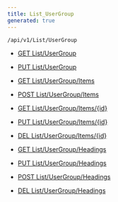 ```yaml
---
title: List_UserGroup
generated: true
---
```


```http
/api/v1/List/UserGroup
```




* [GET List/UserGroup](v1UserGroupList_GetListDefinition.md)

* [PUT List/UserGroup](v1UserGroupList_SetListDefinition.md)

* [GET List/UserGroup/Items](v1UserGroupList_GetAllUserGroup.md)

* [POST List/UserGroup/Items](v1UserGroupList_PostUserGroup.md)

* [GET List/UserGroup/Items/{id}](v1UserGroupList_GetUserGroup.md)

* [PUT List/UserGroup/Items/{id}](v1UserGroupList_PutUserGroup.md)

* [DEL List/UserGroup/Items/{id}](v1UserGroupList_DeleteUserGroup.md)

* [GET List/UserGroup/Headings](v1UserGroupList_GetUserGroupHeadings.md)

* [PUT List/UserGroup/Headings](v1UserGroupList_PutUserGroupHeadings.md)

* [POST List/UserGroup/Headings](v1UserGroupList_PostUserGroupHeading.md)

* [DEL List/UserGroup/Headings](v1UserGroupList_DeleteUserGroupHeadings.md)